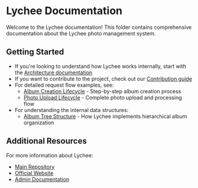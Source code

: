 # Lychee Documentation

Welcome to the Lychee documentation! This folder contains comprehensive documentation about the Lychee photo management system.

## Getting Started

- If you're looking to understand how Lychee works internally, start with the [Architecture documentation](Architecture.md)
- If you want to contribute to the project, check out our [Contribution guide](Contribute.md)
- For detailed request flow examples, see:
  - [Album Creation Lifecycle](Lifecycle-of-a-request-album-creation.md) - Step-by-step album creation process
  - [Photo Upload Lifecycle](Lifecycle-of-a-request-photo-upload.md) - Complete photo upload and processing flow
- For understanding the internal data structures:
  - [Album Tree Structure](Album-tree-structure.md) - How Lychee implements hierarchical album organization

## Additional Resources

For more information about Lychee:
- [Main Repository](https://github.com/LycheeOrg/Lychee)
- [Official Website](https://lycheeorg.dev/)
- [Admin Documentation](https://lycheeorg.dev/docs/)